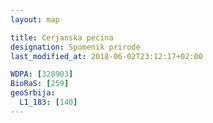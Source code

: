 ```yaml
---
layout: map

title: Cerjanska pećina
designation: Spomenik prirode
last_modified_at: 2018-06-02T23:12:17+02:00

WDPA: [328903]
BioRaS: [259]
geoSrbija:
  L1_183: [140]
---
```

